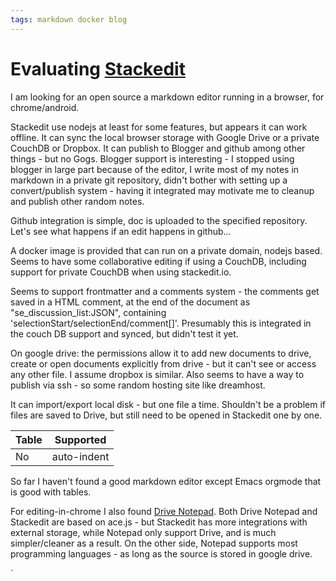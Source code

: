 ```yaml
---
tags: markdown docker blog
---
```


# Evaluating [Stackedit](stackedit.io) 

I am looking for an open source a markdown editor running in a browser, for chrome/android.

Stackedit use nodejs at least for some features, but appears it can work offline. It can sync the local browser storage with Google Drive or a private CouchDB or Dropbox. It can publish to Blogger and github among other things - but no Gogs. Blogger support is interesting - I stopped using blogger in large part because of the editor, I write most of my notes in markdown in a private git repository, didn't bother with setting up a convert/publish system - having it integrated may motivate me to cleanup and publish other random notes.

Github integration is simple, doc is uploaded to the specified repository. Let's see what happens if an edit happens
in github...

A docker image is provided that can run on a private domain, nodejs based. Seems to have some collaborative editing if using a CouchDB, including support for private CouchDB when using stackedit.io. 

Seems to support frontmatter and a comments system - the comments get saved in a HTML comment, at the end of the document as "se_discussion_list:JSON", containing 'selectionStart/selectionEnd/comment[]'. Presumably this is integrated in the couch DB support and synced, but didn't test it yet. 

On google drive: the permissions allow it to add new documents to drive, create or open documents explicitly from drive - but it can't see or access any other file. I assume dropbox is similar. Also seems to have a way to publish via ssh - so some random hosting site like dreamhost.

It can import/export local disk - but one file a time. Shouldn't be a problem if files are saved to Drive, but still need to be opened in Stackedit one by one. 

| Table | Supported |
| --- | --- |
| No | auto-indent|

So far I haven't found a good markdown editor except Emacs orgmode that is good with tables.

For editing-in-chrome I also found [Drive Notepad](https://github.com/drivenotepad/app). Both Drive Notepad and Stackedit are based on ace.js - but Stackedit has more integrations with external storage, while Notepad only support Drive, and is much simpler/cleaner as a result. On the other side, Notepad supports most programming languages - as long as the source is stored in google drive.


 
`
